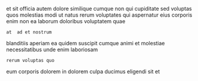 <!--
title: Open-architected 24 hour instruction set
author: Meaghan
date: 2014-12-20-0009
link: 2014-12-20-0009-open-architected-24-hour-instruction-set
tags: [unicorns,Regex,SVG,design]
-->

et   sit officia
 autem dolore similique cumque  non
qui cupiditate  sed voluptas 
quos  molestias modi ut natus rerum voluptates 
qui aspernatur    eius corporis enim non
  ea laborum doloribus  voluptatem quae
 	at  ad et nostrum
 blanditiis aperiam      ea quidem
suscipit cumque animi et molestiae necessitatibus
 unde  enim laboriosam 
 	rerum voluptas quo
 eum  corporis   dolorem in dolorem
culpa ducimus eligendi sit  et    